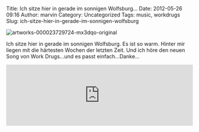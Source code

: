 Title: Ich sitze hier in gerade im sonnigen Wolfsburg...
Date: 2012-05-26 09:16
Author: marvin
Category: Uncategorized
Tags: music, workdrugs
Slug: ich-sitze-hier-in-gerade-im-sonnigen-wolfsburg

![artworks-000023729724-mx3dqo-original]({static}/images/artworks-000023729724-mx3dqo-original.jpg)

Ich sitze hier in gerade im sonnigen Wolfsburg. Es ist so warm. Hinter
mir liegen mit die härtesten Wochen der letzten Zeit. Und ich höre den
neuen Song von Work Drugs...und es passt einfach...Danke...

<iframe width="100%" height="166" scrolling="no" frameborder="no" src="http://w.soundcloud.com/player/?url=http%3A%2F%2Fapi.soundcloud.com%2Ftracks%2F47135345&amp;auto_play=false&amp;show_artwork=true&amp;color=3366cc"></iframe>

